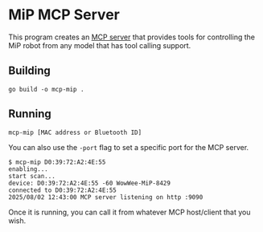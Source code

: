 # MiP MCP Server

This program creates an [MCP server](https://modelcontextprotocol.io/overview) that provides tools for controlling the MiP robot from any model that has tool calling support.

## Building

```shell
go build -o mcp-mip .
```

## Running

```shell
mcp-mip [MAC address or Bluetooth ID]
```

You can also use the `-port` flag to set a specific port for the MCP server.

```shell
$ mcp-mip D0:39:72:A2:4E:55
enabling...
start scan...
device: D0:39:72:A2:4E:55 -60 WowWee-MiP-8429
connected to D0:39:72:A2:4E:55
2025/08/02 12:43:00 MCP server listening on http :9090
```

Once it is running, you can call it from whatever MCP host/client that you wish.
